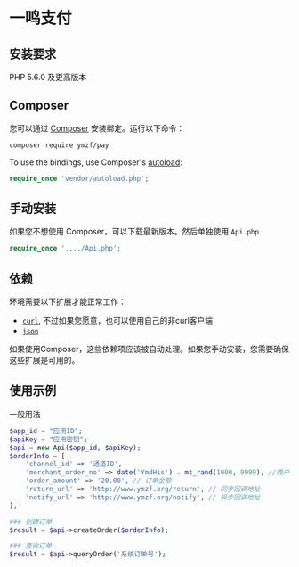 # 一鸣支付


## 安装要求

PHP 5.6.0 及更高版本

## Composer

您可以通过 [Composer](http://getcomposer.org/) 安装绑定。运行以下命令：

```bash
composer require ymzf/pay
```

To use the bindings, use Composer's [autoload](https://getcomposer.org/doc/01-basic-usage.md#autoloading):

```php
require_once 'vendor/autoload.php';
```

## 手动安装

如果您不想使用 Composer，可以下载最新版本。然后单独使用 `Api.php`

```php
require_once '..../Api.php';
```

## 依赖

环境需要以下扩展才能正常工作：

-   [`curl`](https://secure.php.net/manual/en/book.curl.php), 不过如果您愿意，也可以使用自己的非curl客户端
-   [`json`](https://secure.php.net/manual/en/book.json.php)

如果使用Composer，这些依赖项应该被自动处理。如果您手动安装，您需要确保这些扩展是可用的。

## 使用示例

一般用法

```php
$app_id = "应用ID";
$apiKey = "应用密钥";
$api = new Api($app_id, $apiKey);
$orderInfo = [
    'channel_id' => '通道ID',
    'merchant_order_no' => date('YmdHis') . mt_rand(1000, 9999), //商户订单号
    'order_amount' => '20.00', // 订单金额
    'return_url' => 'http://www.ymzf.org/return', // 同步回调地址
    'notify_url' => 'http://www.ymzf.org/notify', // 异步回调地址
];

### 创建订单
$result = $api->createOrder($orderInfo);

### 查询订单
$result = $api->queryOrder('系统订单号');


```
